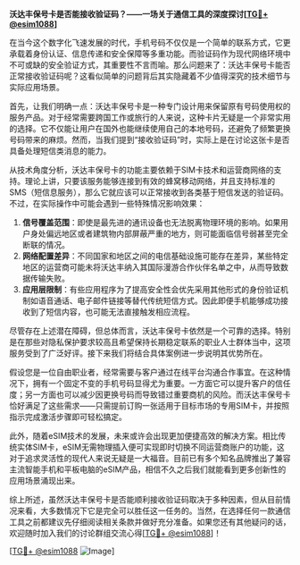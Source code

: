**沃达丰保号卡是否能接收验证码？——一场关于通信工具的深度探讨[[TG💪+ @esim1088](https://t.me/s/esim1088)]**

在当今这个数字化飞速发展的时代，手机号码不仅仅是一个简单的联系方式，它更承载着身份认证、信息传递和安全保障等多重功能。而验证码作为现代网络环境中不可或缺的安全验证方式，其重要性不言而喻。那么问题来了：沃达丰保号卡能否正常接收验证码呢？这看似简单的问题背后其实隐藏着不少值得深究的技术细节与实际应用场景。

首先，让我们明确一点：沃达丰保号卡是一种专门设计用来保留原有号码使用权的服务产品。对于经常需要跨国工作或旅行的人来说，这种卡片无疑是一个非常实用的选择。它不仅能让用户在国外也能继续使用自己的本地号码，还避免了频繁更换号码带来的麻烦。然而，当我们提到“接收验证码”时，实际上是在讨论这张卡是否具备处理短信类消息的能力。

从技术角度分析，沃达丰保号卡的功能主要依赖于SIM卡技术和运营商网络的支持。理论上讲，只要该服务能够连接到有效的蜂窝移动网络，并且支持标准的SMS（短信息服务），那么它就应该可以正常接收到各类基于短信发送的验证码。不过，在实际操作中可能会遇到一些特殊情况影响效果：

1. **信号覆盖范围**：即使是最先进的通讯设备也无法脱离物理环境的影响。如果用户身处偏远地区或者建筑物内部屏蔽严重的地方，则可能面临信号弱甚至完全断联的情况。
2. **网络配置差异**：不同国家和地区之间的电信基础设施可能存在差异，某些特定地区的运营商可能未将沃达丰纳入其国际漫游合作伙伴名单之中，从而导致数据传输失败。
3. **应用层限制**：有些应用程序为了提高安全性会优先采用其他形式的身份验证机制如语音通话、电子邮件链接等替代传统短信方式。因此即便手机能够成功接收到了短信内容，也可能无法直接触发相应流程。

尽管存在上述潜在障碍，但总体而言，沃达丰保号卡依然是一个可靠的选择。特别是在那些对隐私保护要求较高且希望保持长期稳定联系的职业人士群体当中，这项服务受到了广泛好评。接下来我们将结合具体案例进一步说明其优势所在。

假设您是一位自由职业者，经常需要与客户通过在线平台沟通合作事宜。在这种情况下，拥有一个固定不变的手机号码显得尤为重要。一方面它可以提升客户的信任度；另一方面也可以减少因更换号码而导致错过重要商机的风险。而沃达丰保号卡恰好满足了这些需求——只需提前订购一张适用于目标市场的专用SIM卡，并按照指示完成激活步骤即可轻松搞定。

此外，随着eSIM技术的发展，未来或许会出现更加便捷高效的解决方案。相比传统实体SIM卡，eSIM无需物理插入便可实现即时切换不同运营商账户的功能，这对于追求灵活性的现代人来说无疑是一大福音。目前已有多个知名品牌推出了兼容主流智能手机和平板电脑的eSIM产品，相信不久之后我们就能看到更多创新性的应用场景涌现出来。

综上所述，虽然沃达丰保号卡是否能顺利接收验证码取决于多种因素，但从目前情况来看，大多数情况下它是完全可以胜任这一任务的。当然，在选择任何一款通信工具之前都建议先仔细阅读相关条款并做好充分准备。如果您还有其他疑问的话，欢迎随时加入我们的讨论群组交流心得[[TG💪+ @esim1088](https://t.me/s/esim1088)]！

[[TG💪+ @esim1088](https://t.me/s/esim1088) ![Image](https://i.postimg.cc/4NQfJmqS/Snipaste-2025-05-13-00-14-12.png)]